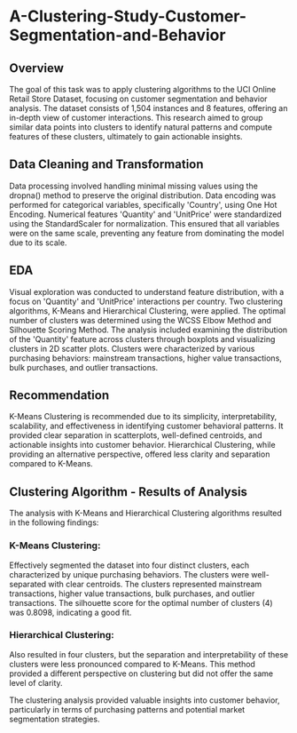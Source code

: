 # A-Clustering-Study-Customer-Segmentation-and-Behavior
## Overview
The goal of this task was to apply clustering algorithms to the UCI Online Retail Store Dataset, focusing on customer segmentation and behavior analysis. The dataset consists of 1,504 instances and 8 features, offering an in-depth view of customer interactions. This research aimed to group similar data points into clusters to identify natural patterns and compute features of these clusters, ultimately to gain actionable insights.

## Data Cleaning and Transformation
Data processing involved handling minimal missing values using the dropna() method to preserve the original distribution. Data encoding was performed for categorical variables, specifically 'Country', using One Hot Encoding. Numerical features 'Quantity' and 'UnitPrice' were standardized using the StandardScaler for normalization. This ensured that all variables were on the same scale, preventing any feature from dominating the model due to its scale.

## EDA
Visual exploration was conducted to understand feature distribution, with a focus on 'Quantity' and 'UnitPrice' interactions per country. Two clustering algorithms, K-Means and Hierarchical Clustering, were applied. The optimal number of clusters was determined using the WCSS Elbow Method and Silhouette Scoring Method. The analysis included examining the distribution of the 'Quantity' feature across clusters through boxplots and visualizing clusters in 2D scatter plots. Clusters were characterized by various purchasing behaviors: mainstream transactions, higher value transactions, bulk purchases, and outlier transactions.

## Recommendation
K-Means Clustering is recommended due to its simplicity, interpretability, scalability, and effectiveness in identifying customer behavioral patterns. It provided clear separation in scatterplots, well-defined centroids, and actionable insights into customer behavior. Hierarchical Clustering, while providing an alternative perspective, offered less clarity and separation compared to K-Means.

## Clustering Algorithm - Results of Analysis
The analysis with K-Means and Hierarchical Clustering algorithms resulted in the following findings:

### K-Means Clustering: 
Effectively segmented the dataset into four distinct clusters, each characterized by unique purchasing behaviors. The clusters were well-separated with clear centroids. The clusters represented mainstream transactions, higher value transactions, bulk purchases, and outlier transactions. The silhouette score for the optimal number of clusters (4) was 0.8098, indicating a good fit.

### Hierarchical Clustering:
Also resulted in four clusters, but the separation and interpretability of these clusters were less pronounced compared to K-Means. This method provided a different perspective on clustering but did not offer the same level of clarity.

The clustering analysis provided valuable insights into customer behavior, particularly in terms of purchasing patterns and potential market segmentation strategies.
